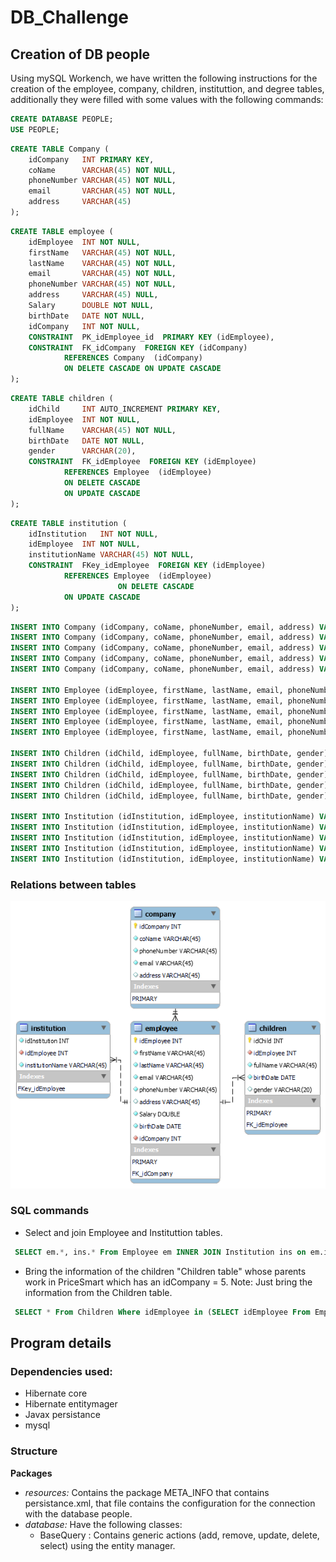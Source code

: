 # DB_Challenge

## Creation of DB people


Using mySQL Workench, we have written the following instructions for the creation of the employee, company, children, instituttion, and degree tables, additionally they were filled with some values with the following commands:

````sql
CREATE DATABASE PEOPLE;
USE PEOPLE; 
````

````sql
CREATE TABLE Company (
	idCompany	INT PRIMARY KEY,
	coName		VARCHAR(45) NOT NULL,
	phoneNumber	VARCHAR(45) NOT NULL,
	email		VARCHAR(45) NOT NULL,
	address		VARCHAR(45)
);
````

````sql
CREATE TABLE employee (
	idEmployee	INT NOT NULL,
	firstName	VARCHAR(45) NOT NULL,
	lastName	VARCHAR(45) NOT NULL,
	email		VARCHAR(45) NOT NULL,
	phoneNumber	VARCHAR(45) NOT NULL,
	address		VARCHAR(45) NULL,
	Salary		DOUBLE NOT NULL,
	birthDate	DATE NOT NULL,
	idCompany 	INT NOT NULL,
	CONSTRAINT	PK_idEmployee_id  PRIMARY KEY (idEmployee),
	CONSTRAINT 	FK_idCompany  FOREIGN KEY (idCompany)  
			REFERENCES Company  (idCompany) 
			ON DELETE CASCADE ON UPDATE CASCADE
);   
````

````sql
CREATE TABLE children (
	idChild		INT AUTO_INCREMENT PRIMARY KEY,
	idEmployee	INT NOT NULL,
	fullName	VARCHAR(45) NOT NULL,
	birthDate	DATE NOT NULL,
	gender		VARCHAR(20), 
	CONSTRAINT 	FK_idEmployee  FOREIGN KEY (idEmployee)  
			REFERENCES Employee  (idEmployee)
			ON DELETE CASCADE
			ON UPDATE CASCADE
);
````

````sql
CREATE TABLE institution (
	idInstitution	INT NOT NULL,
	idEmployee	INT NOT NULL,
	institutionName VARCHAR(45) NOT NULL,
	CONSTRAINT 	FKey_idEmployee  FOREIGN KEY (idEmployee)  
			REFERENCES Employee  (idEmployee)
                    	ON DELETE CASCADE
			ON UPDATE CASCADE
);
````

````sql
INSERT INTO Company (idCompany, coName, phoneNumber, email, address) VALUES ('1', 'Ara', ' 54136579', 'ara@gmail.com', ' 72 Lancaster rd');
INSERT INTO Company (idCompany, coName, phoneNumber, email, address) VALUES ('2', 'Olimpica', '54335486', 'olimpic@gmail.com', '81 Stevenson st');
INSERT INTO Company (idCompany, coName, phoneNumber, email, address) VALUES ('3', 'Only', '487257', 'only@gmail.com', '12 Oxford st.');
INSERT INTO Company (idCompany, coName, phoneNumber, email, address) VALUES ('4', 'Exito', '7822365', 'extio@gmail.com', '36 Jackson rd.');
INSERT INTO Company (idCompany, coName, phoneNumber, email, address) VALUES ('5', 'PriceSmart', '5522678', 'pricemart@gmail.com', '85 Turbo Ave.');

INSERT INTO Employee (idEmployee, firstName, lastName, email, phoneNumber, address, Salary, birthDate, idCompany) VALUES ('74', 'Goku', 'Kameja', 'gokuz@gmail.com', '523657563', '96 Toohey rd', '2900', '1985-05-23', '5');
INSERT INTO Employee (idEmployee, firstName, lastName, email, phoneNumber, address, Salary, birthDate, idCompany) VALUES ('83', 'Vegueta', 'Vegito', 'vegueta@gmail.com', '6952335', '15 Adelade st', '3800', '1982-04-16', '5');
INSERT INTO Employee (idEmployee, firstName, lastName, email, phoneNumber, address, Salary, birthDate, idCompany) VALUES ('92', 'Krilin', 'Perez', 'krilip@gmail.com', '45623688', '87 Woolbor st', '3500', '1984-09-17', '3');
INSERT INTO Employee (idEmployee, firstName, lastName, email, phoneNumber, address, Salary, birthDate, idCompany) VALUES ('95', 'Natalia', 'Gonzalez', 'natis@gmail.com', '78962426', '42 George av.', '4100', '1979-02-06', '4');
INSERT INTO Employee (idEmployee, firstName, lastName, email, phoneNumber, address, Salary, birthDate, idCompany) VALUES ('64', 'Paola', 'Ramirez', 'paos@gmail.com', '6324584', '37 George st.', '3050', '1990-05-07', '1');

INSERT INTO Children (idChild, idEmployee, fullName, birthDate, gender) VALUES ('1', '74', 'Gohan', '2006-11-14', 'Male');
INSERT INTO Children (idChild, idEmployee, fullName, birthDate, gender) VALUES ('2', '95', 'Diana', '2009-05-24', 'Female');
INSERT INTO Children (idChild, idEmployee, fullName, birthDate, gender) VALUES ('3', '83', 'Trunks', '2016-02-16', 'Male');
INSERT INTO Children (idChild, idEmployee, fullName, birthDate, gender) VALUES ('4', '74', 'Goten', '2016-07-28', 'Male');
INSERT INTO Children (idChild, idEmployee, fullName, birthDate, gender) VALUES ('5', '92', 'Maron', '2017-10-01', 'Female');

INSERT INTO Institution (idInstitution, idEmployee, institutionName) VALUES ('1', '74', 'Harvard University');
INSERT INTO Institution (idInstitution, idEmployee, institutionName) VALUES ('2', '95', 'Stanford University');
INSERT INTO Institution (idInstitution, idEmployee, institutionName) VALUES ('3', '83', 'University of Cambridge');
INSERT INTO Institution (idInstitution, idEmployee, institutionName) VALUES ('4', '74', 'Princeton University');
INSERT INTO Institution (idInstitution, idEmployee, institutionName) VALUES ('5', '92', 'Massachusetts Institute of Technology');
````

### Relations between tables

![plot](relations.png)

### SQL commands

* Select and join Employee and Instituttion tables.
````sql
 SELECT em.*, ins.* From Employee em INNER JOIN Institution ins on em.idEmployee = ins.idEmployee;
````

* Bring the information of the children "Children table" whose parents work in PriceSmart which has an idCompany = 5. Note: Just bring the information from the Children table.
````sql
 SELECT * From Children Where idEmployee in (SELECT idEmployee From Employee Where idCompany in (SELECT idCompany From Company Where idCompany = 5));
````

## Program details

### Dependencies used:
* Hibernate core
* Hibernate entitymager
* Javax persistance
* mysql

### Structure

**Packages**

* _resources:_ Contains the package META_INFO that contains persistance.xml, that file contains the configuration for the connection with the database people.
* _database:_  Have the following classes:
	- BaseQuery : Contains generic actions (add, remove, update, delete, select) using the entity manager.